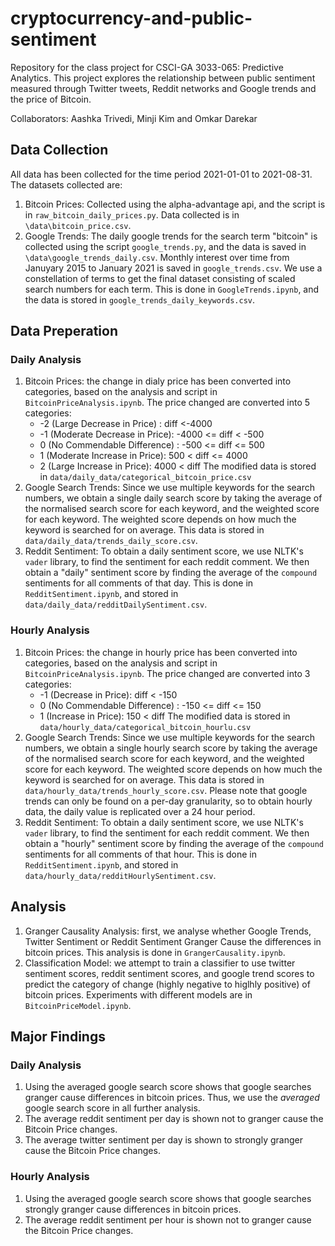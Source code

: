 # cryptocurrency-and-public-sentiment

Repository for the class project for CSCI-GA 3033-065: Predictive Analytics. This project explores the relationship between public sentiment measured through Twitter tweets, Reddit networks and Google trends and the price of Bitcoin.

Collaborators: Aashka Trivedi, Minji Kim and Omkar Darekar

## Data Collection

All data has been collected for the time period 2021-01-01 to 2021-08-31. The datasets collected are:

1. Bitcoin Prices: Collected using the alpha-advantage api, and the script is in `raw_bitcoin_daily_prices.py`. Data collected is in `\data\bitcoin_price.csv`.
2. Google Trends: The daily google trends for the search term "bitcoin" is collected using the script `google_trends.py`, and the data is saved in `\data\google_trends_daily.csv`. Monthly interest over time from Januyary 2015 to January 2021 is saved in `google_trends.csv`. We use a constellation of terms to get the final dataset consisting of scaled search numbers for each term. This is done in `GoogleTrends.ipynb`, and the data is stored in `google_trends_daily_keywords.csv`.

## Data Preperation

### Daily Analysis

1. Bitcoin Prices: the change in dialy price has been converted into categories, based on the analysis and script in `BitcoinPriceAnalysis.ipynb`. The price changed are converted into 5 categories:
    - -2 (Large Decrease in Price) : diff <-4000
    - -1 (Moderate Decrease in Price): -4000 <= diff < -500
    - 0 (No Commendable Difference) : -500 <= diff <= 500
    - 1 (Moderate Increase in Price): 500 < diff <= 4000
    - 2 (Large Increase in Price): 4000 < diff
The modified data is stored in `data/daily_data/categorical_bitcoin_price.csv`
2. Google Search Trends: Since we use multiple keywords for the search numbers, we obtain a single daily search score by taking the average of the normalised search score for each keyword, and the weighted score for each keyword. The weighted score depends on how much the keyword is searched for on average. This data is stored in `data/daily_data/trends_daily_score.csv`.  
3. Reddit Sentiment: To obtain a daily sentiment score, we use NLTK's `vader` library, to find the sentiment for each reddit comment. We then obtain a "daily" sentiment score by finding the average of the `compound` sentiments for all comments of that day. This is done in `RedditSentiment.ipynb`, and stored in `data/daily_data/redditDailySentiment.csv`.

### Hourly Analysis

1. Bitcoin Prices: the change in hourly price has been converted into categories, based on the analysis and script in `BitcoinPriceAnalysis.ipynb`. The price changed are converted into 3 categories:
    - -1 (Decrease in Price):  diff < -150
    - 0 (No Commendable Difference) : -150 <= diff <= 150
    - 1 (Increase in Price): 150 < diff 
The modified data is stored in `data/hourly_data/categorical_bitcoin_hourlu.csv`
2. Google Search Trends: Since we use multiple keywords for the search numbers, we obtain a single hourly search score by taking the average of the normalised search score for each keyword, and the weighted score for each keyword. The weighted score depends on how much the keyword is searched for on average. This data is stored in `data/hourly_data/trends_hourly_score.csv`.  Please note that google trends can only be found on a per-day granularity, so to obtain hourly data, the daily value is replicated over a 24 hour period.
3. Reddit Sentiment: To obtain a daily sentiment score, we use NLTK's `vader` library, to find the sentiment for each reddit comment. We then obtain a "hourly" sentiment score by finding the average of the `compound` sentiments for all comments of that hour. This is done in `RedditSentiment.ipynb`, and stored in `data/hourly_data/redditHourlySentiment.csv`.

## Analysis

1. Granger Causality Analysis: first, we analyse whether Google Trends, Twitter Sentiment or Reddit Sentiment Granger Cause the differences in bitcoin prices. This analysis is done in `GrangerCausality.ipynb`.
2. Classification Model: we attempt to train a classifier to use twitter sentiment scores, reddit sentiment scores, and google trend scores to predict the category of change (highly negative to higlhly positive) of bitcoin prices. Experiments with different models are in `BitcoinPriceModel.ipynb`.

## Major Findings

### Daily Analysis

1. Using the averaged google search score shows that google searches granger cause differences in bitcoin prices. Thus, we use the *averaged* google search score in all further analysis.
2. The average reddit sentiment per day is shown not to granger cause the Bitcoin Price changes.
3. The average twitter sentiment per day is shown to strongly granger cause the Bitcoin Price changes.

### Hourly Analysis

1. Using the averaged google search score shows that google searches strongly granger cause differences in bitcoin prices.
2. The average reddit sentiment per hour is shown not to granger cause the Bitcoin Price changes.
